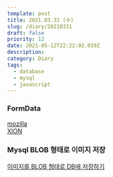 ```yaml
---
template: post
title: 2021.03.31 (수)
slug: /diary/20210331
draft: false
priority: 12
date: 2021-05-12T22:22:02.039Z
description:
category: Diary
tags:
  - database
  - mysql
  - javascript
---
```


### FormData

[mozilla](https://developer.mozilla.org/ko/docs/Web/API/FormData)  
[XION](https://2ham-s.tistory.com/307)

### Mysql BLOB 형태로 이미지 저장

[이미지를 BLOB 형태로 DB에 저장하기](https://logical-code.tistory.com/103#1.%20%EC%84%9C%EB%B9%84%EC%8A%A4%EB%8B%A8%EC%97%90%EC%84%9C%20%EC%A3%BC%EC%96%B4%EC%A7%84%20%ED%8C%8C%EC%9D%BC%20%EA%B2%BD%EB%A1%9C%EB%A5%BC%20%EB%B0%94%ED%83%95%EC%9C%BC%EB%A1%9C%20%ED%8C%8C%EC%9D%BC%20%EA%B0%9D%EC%B2%B4%EB%A5%BC%20%EB%A7%8C%EB%93%A0%EB%8B%A4.)
